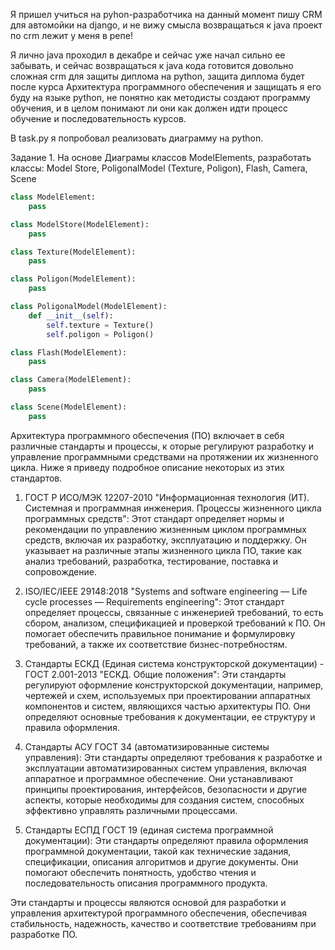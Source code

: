 Я пришел учиться на pyhon-разработчика на данный момент пишу CRM для автомойки на django, и не вижу смысла возвращаться к java проект по crm лежит у меня в репе! 

Я лично java проходил в декабре и сейчас уже начал сильно ее забывать, и сейчас возвращаться к java кода готовится довольно сложная crm для защиты диплома на python, защита диплома будет после курса Архитектура программного обеспечения и защищать я его буду на языке python, не понятно как методисты создают программу обучения, и в целом понимают ли они как должен идти процесс обучение и последовательность курсов. 

В task.py я попробовал реализовать диаграмму на python.


Задание 1. На основе Диаграмы классов ModelElements, разработать классы: Model Store, PoligonalModel
(Texture, Poligon), Flash, Camera, Scene

```python
class ModelElement:
    pass

class ModelStore(ModelElement):
    pass

class Texture(ModelElement):
    pass

class Poligon(ModelElement):
    pass

class PoligonalModel(ModelElement):
    def __init__(self):
        self.texture = Texture()
        self.poligon = Poligon()

class Flash(ModelElement):
    pass

class Camera(ModelElement):
    pass

class Scene(ModelElement):
    pass

```


Архитектура программного обеспечения (ПО) включает в себя различные стандарты и процессы, к
оторые регулируют разработку и управление программными средствами на протяжении их жизненного цикла.
Ниже я приведу подробное описание некоторых из этих стандартов.

1. ГОСТ Р ИСО/МЭК 12207-2010 "Информационная технология (ИТ). Системная и программная инженерия.
Процессы жизненного цикла программных средств": Этот стандарт определяет нормы и рекомендации по
управлению жизненным циклом программных средств, включая их разработку, эксплуатацию и поддержку.
Он указывает на различные этапы жизненного цикла ПО, такие как анализ требований, разработка, тестирование,
поставка и сопровождение.

2. ISO/IEC/IEEE 29148:2018 "Systems and software engineering —
Life cycle processes — Requirements engineering": Этот стандарт определяет процессы, связанные с инженерией
требований, то есть сбором, анализом, спецификацией и проверкой требований к ПО.
Он помогает обеспечить правильное понимание и формулировку требований, а также их соответствие бизнес-потребностям.

3. Стандарты ЕСКД (Единая система конструкторской документации) - ГОСТ 2.001-2013 "ЕСКД.
 Общие положения": Эти стандарты регулируют оформление конструкторской документации, например,
 чертежей и схем, используемых при проектировании аппаратных компонентов и систем, являющихся частью
 архитектуры ПО. Они определяют основные требования к документации, ее структуру и правила оформления.

4. Стандарты АСУ ГОСТ 34 (автоматизированные системы управления): Эти стандарты определяют требования
к разработке и эксплуатации автоматизированных систем управления, включая аппаратное и программное обеспечение.
Они устанавливают принципы проектирования, интерфейсов, безопасности и другие аспекты, которые необходимы для
создания систем, способных эффективно управлять различными процессами.

5. Стандарты ЕСПД ГОСТ 19 (единая система программной документации): Эти стандарты определяют правила оформления
программной документации, такой как технические задания, спецификации, описания алгоритмов и другие документы.
Они помогают обеспечить понятность, удобство чтения и последовательность описания программного продукта.

Эти стандарты и процессы являются основой для разработки и управления архитектурой программного обеспечения,
обеспечивая стабильность, надежность, качество и соответствие требованиям при разработке ПО.